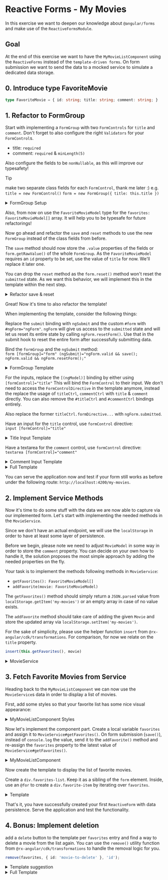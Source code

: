 # Reactive Forms - My Movies

In this exercise we want to deepen our knowledge about `@angular/forms`
and make use of the `ReactiveFormsModule`.

## Goal

At the end of this exercise we want to have the `MyMovieListComponent` using the `ReactiveForms` instead of
the `template-driven forms`.
On form submission we want to send the data to a mocked service to simulate a dedicated data storage.

## 0. Introduce type FavoriteMovie

```ts
type FavoriteMovie = { id: string; title: string; comment: string; }
```

## 1. Refactor to FormGroup

Start with implementing a `FormGroup` with two `FormControls` for `title` and `comment`.
Don't forget to also configure the right `Validators` for your `FormControl`s.

* title: `required`
* comment: `required` & `minLength(5)`

Also configure the fields to be `nonNullable`, as this will improve our typesafety!

> [!TIP]
> make two separate class fields for each `FormControl`, thank me later :)
> e.g. `title = new FormControl()`
> `form = new FormGroup({ title: this.title })`

<details>
  <summary>FormGroup Setup</summary>

```ts
title = new FormControl('', {
  nonNullable: true,
  validators: Validators.required,
});
comment = new FormControl('', {
  nonNullable: true,
  validators: [Validators.required, Validators.minLength(5)],
});

form = new FormGroup({
  title: this.title,
  comment: this.comment,
});
```

</details>

Also, from now on use the `FavoriteMovieModel` type for the `favorites: FavoriteMovieModel[]` array.
It will help you to be typesafe for future refactorings!

Now go ahead and refactor the `save` and `reset` methods to use the new `FormGroup` instead of the class fields from before.

The `save` method should now store the `.value` properties of the fields or `form.getRawValue()` of the whole `FormGroup`.
As the `FavoriteMovieModel` requires an `id` property to be set, use the value of `title` for now. We'll
replace it later one.

You can drop the `reset` method as the `form.reset()` method won't reset the `submitted` state. As we want this
behavior, we will implement this in the template within the next step.

<details>
  <summary>Refactor save & reset</summary>

```ts
save(): void {
  const favorite = {
      id: this.title.value,
      ...this.form.getRawValue()
  };
  this.favorites.push(favorite);
  console.log(this.favorites);
}

// delete reset method
```

</details>

Great! Now it's time to also refactor the template!

When implementing the template, consider the following things:

Replace the `submit` binding with `ngSubmit` and the custom `#form` with `#ngForm="ngForm"`.
`ngForm` will give us access to the `submitted` state and will let us reset its entire state by 
calling `ngForm.resetForm()`. Use that in the submit hook to reset the entire form after successfully
submitting data.

Bind the `formGroup` and the `ngSubmit` method:  
`form [formGroup]="form" (ngSubmit)="ngForm.valid && save(); ngForm.valid && ngForm.resetForm();"`

<details>
    <summary>FormGroup Template</summary>

```html
<!-- my-movie-list.component.html -->
<form #ngForm="ngForm" 
      [formGroup]="form"
      (ngSubmit)="ngForm.valid && save(); ngForm.valid && ngForm.resetForm();">

</form>
```

</details>

For the inputs, replace the `[(ngModel)]` binding by either using `[formControl]="title"`
This will bind the `FormControl` to their input.
We don't need to access the `FormControlDirective` in the template anymore, instead the replace the usage of
`titleCtrl`, `commentCtrl` with `title` & `comment` directly. You can also remove the `#titleCtrl` and `#commentCtrl` bindings
entirely.

Also replace the former `titleCtrl.formDirective...` with `ngForm.submitted`.

Have an input for the `title` control, use `formControl` directive:  
`input [formControl]="title"`

<details>
    <summary>Title Input Template</summary>

```html
<!-- my-movie-list.component.html -->
<div class="input-group">
  <label for="title">Title</label>
  <input id="title" [formControl]="title" name="title" type="text">
  @if (title.invalid && (title.touched || ngForm.submitted)) {
    <span class="error">
        Enter a title
    </span>
  }
</div>
```

</details>

Have a textarea for the `comment` control, use `formControl` directive:  
`textarea [formControl]="comment"`

<details>
    <summary>Comment Input Template</summary>

```html
<!-- my-movie-list.component.html -->
<div class="input-group">
  <label for="comment">Comment</label>
  <textarea rows="5" name="comment" id="comment"
            [formControl]="comment"></textarea>
  @if (comment.invalid && (comment.touched || ngForm.submitted)) {
    <span class="error">
        {{ commentCtrl.hasError('minlength') ? 'Write at least 5 characters' : 'Enter a comment' }}
    </span>
  }
</div>
```

</details>

<details>
    <summary>Full Template</summary>

```html
<!-- my-movie-list.component.html -->
<form [formGroup]="form"
      #ngForm="ngForm"
      (ngSubmit)="ngForm.valid && save(); ngForm.valid && ngForm.resetForm();">
  <div class="input-group">
    <label for="title">Title</label>
    <input id="title" [formControl]="title" name="title" type="text">
    @if (title.invalid && (title.touched || ngForm.submitted)) {
      <span class="error">
        Please enter valid data
      </span> 
    }
  </div>
  <div class="input-group">
    <label for="comment">Comment</label>
    <textarea rows="5" name="comment" id="comment"
              [formControl]="comment"></textarea>
    @if (comment.invalid && (comment.touched || ngForm.submitted)) {
      <span class="error">
        {{ commentCtrl.hasError('minlength') ? 'Enter at least 5 characters' : 'Please enter at least something' }}
      </span>
    }
  </div>
  <div class="button-group">
    <button class="btn" type="reset">Reset</button>
    <button class="btn primary-button" type="submit">Save</button>
  </div>
</form>


```

</details>

You can serve the application now and test if your form still works as before under the following route:
`http://localhost:4200/my-movies`.


## 2. Implement Service Methods

Now it's time to do some stuff with the data we are now able to capture via our implemented form.
Let's start with implementing the needed methods in the `MovieService`.

Since we don't have an actual endpoint, we will use the `localStorage` in order to have at least
some layer of persistence.

Before we begin, please note we need to adjust `MovieModel` in some way in order to store the `comment` property.
You can decide on your own how to handle it, the solution proposes the most simple approach by adding the needed 
properties on the fly.

Your task is to implement the methods following methods in `MovieService`:

* `getFavorites(): FavoriteMovieModel[]` 
* `addFavorite(movie: FavoriteMovieModel)`

The `getFavorites()` method should simply return a `JSON.parsed` value from `localStorage.getItem('my-movies')` or an empty
array in case of no value exists.

The `addFavorite` method should take care of adding the given `Movie` and store the
updated array via `localStorage.setItem('my-movies')`.

For the sake of simplicity, please use the helper function `insert` from `@rx-angular/cdk/transformations`.
For comparison, for now we relate on the `title` property.

```ts
insert(this.getFavorites(), movie)
```

<details>
    <summary>MovieService</summary>
    
```ts
// movie.service.ts

getFavorites(): FavoriteMovieModel[] {
    return JSON.parse(localStorage.getItem('my-movies')) || [];
}

addFavorite(movie: FavoriteMovieModel) {
    const favorites = insert(this.getFavorites(), movie);
    localStorage.setItem('my-movies', JSON.stringify(favorites));
}
```
</details>

## 3. Fetch Favorite Movies from Service

Heading back to the `MyMovieListComponent` we can now use the `MovieService`s data in order to display a list of movies.

First, add some styles so that your favorite list has some nice visual appearance:

<details>
    <summary>MyMovieListComponent Styles</summary>

```scss
/* my-movie-list.component.scss */

.favorite-item {
  padding: 1rem 0.5rem;
  display: flex;
  font-size: var(--text-lg);
  align-items: center;

  textarea.ng-invalid {
    border-color: darkred;
    background-color: rgba(139, 0, 0, 0.33);
  }

  .btn {
    overflow: hidden;
  }

  &__title {
    width: 125px;
  }
}

```

</details>

Now let's implement the component part.
Create a local variable `favorites` and assign it to `MovieService#getFavorites()`.
On form submission (`save()`), instead of `console.log` the value, send it to the `addFavorite()` method and re-assign
the `favorites` property to the latest value of `MovieService#getFavorites()`.

<details>
    <summary>MyMovieListComponent</summary>

```ts
// my-movie-list.component.ts

favorites = this.movieService.getFavorites();

save(): void {
  const favorite = {
    id: this.title.value,
    ...this.form.getRawValue()
  };
  this.favorites.push(favorite);
  this.movieService.addFavorite(favorite);
}

```

</details>

Now create the template to display the list of favorite movies.

Create a `div.favorites-list`. Keep it as a sibling of the `form` element.
Inside, use an `@for` to create a `div.favorite-item` by iterating over `favorites`.

<details>
    <summary>Template</summary>

```html
<!-- my-movie-list.component.html -->
<form [formGroup]="form"
      #ngForm="ngForm"
      (ngSubmit)="ngForm.valid && save(); ngForm.resetForm()">
  
  <!-- The rest of the form -->
</form>

<h2>Favorite Movies</h2>
<div class="favorites-list">
  @for (movie of favorites; track movie.id) {
    <div class="favorite-item">
      <span class="favorite-item__title">{{ movie.title }}</span>
      <span class="favorite-item__comment">{{ movie.comment }}</span>
    </div>
  }
</div>
```

</details>


That's it, you have successfully created your first `ReactiveForm` with data persistence.
Serve the application and test the functionality.

## 4. Bonus: Implement deletion

add a `delete` button to the template per `favorites` entry and find a way to delete a movie from the list again.
You can use the `remove()` utility function from `@rx-angular/cdk/transformations` to handle the removal logic for you.

```ts
remove(favorites, { id: 'movie-to-delete' }, 'id');
```

<details>
    <summary>Template suggestion</summary>

```html
<button class="btn btn__icon" (click)="removeFavorite(favorite)">
  <svg-icon name="delete"></svg-icon>
</button>
```
</details>


<details>
  <summary>Full Template</summary>

```html

<form [formGroup]="form"
      #ngForm="ngForm"
      (ngSubmit)="ngForm.valid && save(); ngForm.resetForm()">
  <div class="input-group">
    <label for="title">Title</label>
    <input id="title" [formControl]="title" name="title" type="text">
    @if (title.invalid && (title.touched || ngForm.submitted)) {
      <span class="error">
        Enter a title
      </span>
    }
  </div>
  <div class="input-group">
    <label for="comment">Comment</label>
    <textarea rows="5" name="comment" id="comment"
              [formControl]="comment"></textarea>
    @if (comment.invalid && (comment.touched || ngForm.submitted)) {
      <span class="error">
        {{ commentCtrl.hasError('minlength') ? 'Write at least 5 characters' : 'Enter a comment' }}
      </span>
    }
  </div>
  <div class="button-group">
    <button class="btn" type="reset">Reset</button>
    <button class="btn primary-button" type="submit">Save</button>
  </div>
</form>

<h2>Favorite Movies</h2>
<div class="favorites-list">
  @for (movie of favorites; track movie.id) {
    <div class="favorite-item">
      <span class="favorite-item__title">{{ movie.title }}</span>
      <span class="favorite-item__comment">{{ movie.comment }}</span>
      <button class="btn btn__icon" (click)="removeFavorite(movie)">
        <fast-svg name="delete" />
      </button>
    </div>
  }
</div>

```


</details>
